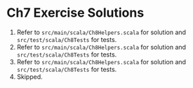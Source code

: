 # Ch7 Exercise Solutions
1. Refer to `src/main/scala/Ch8Helpers.scala` for solution and `src/test/scala/Ch8Tests` for tests.
2. Refer to `src/main/scala/Ch8Helpers.scala` for solution and `src/test/scala/Ch8Tests` for tests.
3. Refer to `src/main/scala/Ch8Helpers.scala` for solution and `src/test/scala/Ch8Tests` for tests.
4. Skipped.

